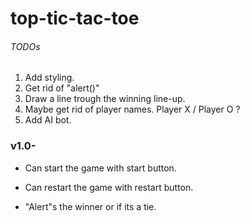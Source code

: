 # top-tic-tac-toe

###### TODOs

1. Add styling.
2. Get rid of "alert()"
3. Draw a line trough the winning line-up.
4. Maybe get rid of player names. Player X / Player O ?
5. Add AI bot.

### v1.0-

- Can start the game with start button.

- Can restart the game with restart button.

- "Alert"s the winner or if its a tie.
